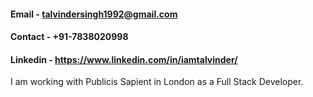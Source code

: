 #### Email - talvindersingh1992@gmail.com
#### Contact - +91-7838020998
#### Linkedin - https://www.linkedin.com/in/iamtalvinder/

I am working with Publicis Sapient in London as a Full Stack Developer. 
